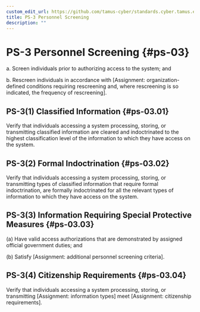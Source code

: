 ```yaml
---
custom_edit_url: https://github.com/tamus-cyber/standards.cyber.tamus.edu/tree/main/content/tamus.edu/TAMUS_profile.xml
title: PS-3 Personnel Screening
description: ""
---
```


# PS-3 Personnel Screening {#ps-03}

a. Screen individuals prior to authorizing access to the system; and

b. Rescreen individuals in accordance with [Assignment: organization-defined conditions requiring rescreening and, where rescreening is so indicated, the frequency of rescreening].

## PS-3(1) Classified Information {#ps-03.01}

Verify that individuals accessing a system processing, storing, or transmitting classified information are cleared and indoctrinated to the highest classification level of the information to which they have access on the system.

## PS-3(2) Formal Indoctrination {#ps-03.02}

Verify that individuals accessing a system processing, storing, or transmitting types of classified information that require formal indoctrination, are formally indoctrinated for all the relevant types of information to which they have access on the system.

## PS-3(3) Information Requiring Special Protective Measures {#ps-03.03}

(a) Have valid access authorizations that are demonstrated by assigned official government duties; and

(b) Satisfy [Assignment: additional personnel screening criteria].

## PS-3(4) Citizenship Requirements {#ps-03.04}

Verify that individuals accessing a system processing, storing, or transmitting [Assignment: information types] meet [Assignment: citizenship requirements].

